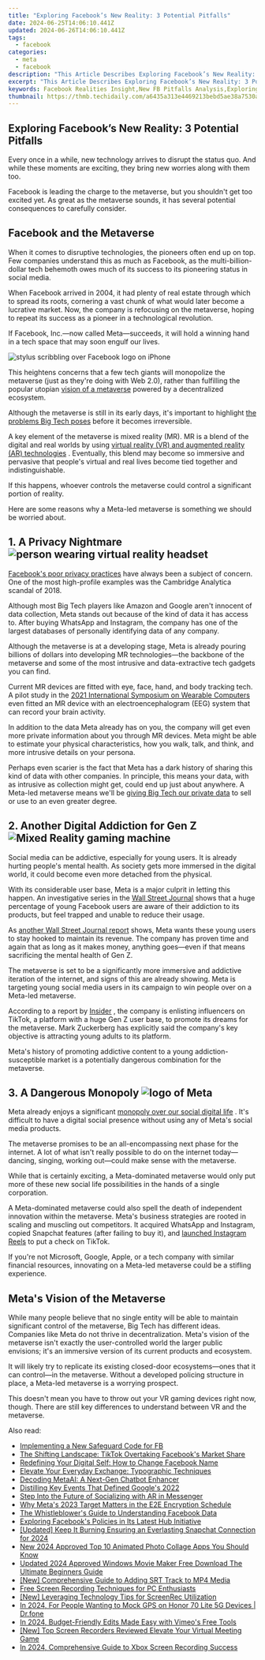 ```yaml
---
title: "Exploring Facebook’s New Reality: 3 Potential Pitfalls"
date: 2024-06-25T14:06:10.441Z
updated: 2024-06-26T14:06:10.441Z
tags:
  - facebook
categories:
  - meta
  - facebook
description: "This Article Describes Exploring Facebook’s New Reality: 3 Potential Pitfalls"
excerpt: "This Article Describes Exploring Facebook’s New Reality: 3 Potential Pitfalls"
keywords: Facebook Realities Insight,New FB Pitfalls Analysis,Exploring Social Media Risks,Facebook's Latest Drawbacks,Understanding Facebook Changes,Potential Social Network Issues,Navigating Facebook Updates
thumbnail: https://thmb.techidaily.com/a6435a313e4469213bebd5ae38a7530a7b0364be00feda91bc9b60c48edb8ed3.jpg
---
```


## Exploring Facebook’s New Reality: 3 Potential Pitfalls

 Every once in a while, new technology arrives to disrupt the status quo. And while these moments are exciting, they bring new worries along with them too.

 Facebook is leading the charge to the metaverse, but you shouldn't get too excited yet. As great as the metaverse sounds, it has several potential consequences to carefully consider.

## Facebook and the Metaverse

 When it comes to disruptive technologies, the pioneers often end up on top. Few companies understand this as much as Facebook, as the multi-billion-dollar tech behemoth owes much of its success to its pioneering status in social media.

 When Facebook arrived in 2004, it had plenty of real estate through which to spread its roots, cornering a vast chunk of what would later become a lucrative market. Now, the company is refocusing on the metaverse, hoping to repeat its success as a pioneer in a technological revolution.

 If Facebook, Inc.—now called Meta—succeeds, it will hold a winning hand in a tech space that may soon engulf our lives.

![stylus scribbling over Facebook logo on iPhone](https://static1.makeuseofimages.com/wordpress/wp-content/uploads/2021/11/pexels-thought-catalog-2228555.jpg)

 This heightens concerns that a few tech giants will monopolize the metaverse (just as they're doing with Web 2.0), rather than fulfilling the popular utopian [vision of a metaverse](https://www.makeuseof.com/what-is-the-metaverse/) powered by a decentralized ecosystem.

 Although the metaverse is still in its early days, it's important to highlight [the problems Big Tech poses](https://www.makeuseof.com/what-is-big-tech-and-why-is-the-government-trying-to-break-it-up-/) before it becomes irreversible.

 A key element of the metaverse is mixed reality (MR). MR is a blend of the digital and real worlds by using [virtual reality (VR) and augmented reality (AR) technologies](https://www.makeuseof.com/tag/augmented-vs-virtual-reality-whats-difference/) . Eventually, this blend may become so immersive and pervasive that people's virtual and real lives become tied together and indistinguishable.

 If this happens, whoever controls the metaverse could control a significant portion of reality.

 Here are some reasons why a Meta-led metaverse is something we should be worried about.

## 1\. A Privacy Nightmare ![person wearing virtual reality headset](https://static1.makeuseofimages.com/wordpress/wp-content/uploads/2021/11/pexels-eren-li-7241655.jpg)

[Facebook's poor privacy practices](http://www.makeuseof.com/tag/facebook-security-privacy-nightmare/) have always been a subject of concern. One of the most high-profile examples was the Cambridge Analytica scandal of 2018.

 Although most Big Tech players like Amazon and Google aren't innocent of data collection, Meta stands out because of the kind of data it has access to. After buying WhatsApp and Instagram, the company has one of the largest databases of personally identifying data of any company.

 Although the metaverse is at a developing stage, Meta is already pouring billions of dollars into developing MR technologies—the backbone of the metaverse and some of the most intrusive and data-extractive tech gadgets you can find.

 Current MR devices are fitted with eye, face, hand, and body tracking tech. A pilot study in the [2021 International Symposium on Wearable Computers](https://dl.acm.org/doi/10.1145/3460421.3480420) even fitted an MR device with an electroencephalogram (EEG) system that can record your brain activity.

 In addition to the data Meta already has on you, the company will get even more private information about you through MR devices. Meta might be able to estimate your physical characteristics, how you walk, talk, and think, and more intrusive details on your persona.

 Perhaps even scarier is the fact that Meta has a dark history of sharing this kind of data with other companies. In principle, this means your data, with as intrusive as collection might get, could end up just about anywhere. A Meta-led metaverse means we'll be [giving Big Tech our private data](https://www.makeuseof.com/what-is-surveillance-capitalism/) to sell or use to an even greater degree.

## 2\. Another Digital Addiction for Gen Z ![Mixed Reality gaming machine](https://static1.makeuseofimages.com/wordpress/wp-content/uploads/2021/11/pexels-tima-miroshnichenko-6498772.jpg)

 Social media can be addictive, especially for young users. It is already hurting people's mental health. As society gets more immersed in the digital world, it could become even more detached from the physical.

 With its considerable user base, Meta is a major culprit in letting this happen. An investigative series in the [Wall Street Journal](https://www.wsj.com/articles/the-facebook-files-11631713039) shows that a huge percentage of young Facebook users are aware of their addiction to its products, but feel trapped and unable to reduce their usage.

 As [another Wall Street Journal report](https://www.wsj.com/articles/facebook-knows-instagram-is-toxic-for-teen-girls-company-documents-show-11631620739) shows, Meta wants these young users to stay hooked to maintain its revenue. The company has proven time and again that as long as it makes money, anything goes—even if that means sacrificing the mental health of Gen Z.

 The metaverse is set to be a significantly more immersive and addictive iteration of the internet, and signs of this are already showing. Meta is targeting young social media users in its campaign to win people over on a Meta-led metaverse.

 According to a report by [Insider](https://www.insider.com/facebook-meta-rebrand-mark-zuckerberg-khaby-lame-tiktok-angryreactions-2021-11) , the company is enlisting influencers on TikTok, a platform with a huge Gen Z user base, to promote its dreams for the metaverse. Mark Zuckerberg has explicitly said the company's key objective is attracting young adults to its platform.

 Meta's history of promoting addictive content to a young addiction-susceptible market is a potentially dangerous combination for the metaverse.

## 3\. A Dangerous Monopoly ![logo of Meta](https://static1.makeuseofimages.com/wordpress/wp-content/uploads/2021/11/logo-of-meta.jpg)

 Meta already enjoys a significant [monopoly over our social digital life](https://www.makeuseof.com/facebook-metaverse-explained/) . It's difficult to have a digital social presence without using any of Meta's social media products.

 The metaverse promises to be an all-encompassing next phase for the internet. A lot of what isn't really possible to do on the internet today—dancing, singing, working out—could make sense with the metaverse.

 While that is certainly exciting, a Meta-dominated metaverse would only put more of these new social life possibilities in the hands of a single corporation.

 A Meta-dominated metaverse could also spell the death of independent innovation within the metaverse. Meta's business strategies are rooted in scaling and muscling out competitors. It acquired WhatsApp and Instagram, copied Snapchat features (after failing to buy it), and [launched Instagram Reels](https://www.makeuseof.com/tag/what-is-instagram-reels/) to put a check on TikTok.

 If you're not Microsoft, Google, Apple, or a tech company with similar financial resources, innovating on a Meta-led metaverse could be a stifling experience.

## Meta's Vision of the Metaverse

 While many people believe that no single entity will be able to maintain significant control of the metaverse, Big Tech has different ideas. Companies like Meta do not thrive in decentralization. Meta's vision of the metaverse isn't exactly the user-controlled world the larger public envisions; it's an immersive version of its current products and ecosystem.

 It will likely try to replicate its existing closed-door ecosystems—ones that it can control—in the metaverse. Without a developed policing structure in place, a Meta-led metaverse is a worrying prospect.

 This doesn't mean you have to throw out your VR gaming devices right now, though. There are still key differences to understand between VR and the metaverse.


<ins class="adsbygoogle"
     style="display:block"
     data-ad-format="autorelaxed"
     data-ad-client="ca-pub-7571918770474297"
     data-ad-slot="1223367746"></ins>



<ins class="adsbygoogle"
     style="display:block"
     data-ad-client="ca-pub-7571918770474297"
     data-ad-slot="8358498916"
     data-ad-format="auto"
     data-full-width-responsive="true"></ins>

<span class="atpl-alsoreadstyle">Also read:</span>
<div><ul>
<li><a href="https://facebook.techidaily.com/implementing-a-new-safeguard-code-for-fb/"><u>Implementing a New Safeguard Code for FB</u></a></li>
<li><a href="https://facebook.techidaily.com/the-shifting-landscape-tiktok-overtaking-facebooks-market-share/"><u>The Shifting Landscape: TikTok Overtaking Facebook's Market Share</u></a></li>
<li><a href="https://facebook.techidaily.com/redefining-your-digital-self-how-to-change-facebook-name/"><u>Redefining Your Digital Self: How to Change Facebook Name</u></a></li>
<li><a href="https://facebook.techidaily.com/elevate-your-everyday-exchange-typographic-techniques/"><u>Elevate Your Everyday Exchange: Typographic Techniques</u></a></li>
<li><a href="https://facebook.techidaily.com/decoding-metaai-a-next-gen-chatbot-enhancer/"><u>Decoding MetaAI: A Next-Gen Chatbot Enhancer</u></a></li>
<li><a href="https://facebook.techidaily.com/distilling-key-events-that-defined-googles-2022/"><u>Distilling Key Events That Defined Google's 2022</u></a></li>
<li><a href="https://facebook.techidaily.com/step-into-the-future-of-socializing-with-ar-in-messenger/"><u>Step Into the Future of Socializing with AR in Messenger</u></a></li>
<li><a href="https://facebook.techidaily.com/why-metas-2023-target-matters-in-the-e2e-encryption-schedule/"><u>Why Meta's 2023 Target Matters in the E2E Encryption Schedule</u></a></li>
<li><a href="https://facebook.techidaily.com/the-whistleblowers-guide-to-understanding-facebook-data/"><u>The Whistleblower's Guide to Understanding Facebook Data</u></a></li>
<li><a href="https://facebook.techidaily.com/exploring-facebooks-policies-in-its-latest-hub-initiative/"><u>Exploring Facebook's Policies in Its Latest Hub Initiative</u></a></li>
<li><a href="https://snapchat-videos.techidaily.com/updated-keep-it-burning-ensuring-an-everlasting-snapchat-connection-for-2024/"><u>[Updated] Keep It Burning  Ensuring an Everlasting Snapchat Connection for 2024</u></a></li>
<li><a href="https://animation-videos.techidaily.com/new-2024-approved-top-10-animated-photo-collage-apps-you-should-know/"><u>New 2024 Approved Top 10 Animated Photo Collage Apps You Should Know</u></a></li>
<li><a href="https://ai-driven-video-production.techidaily.com/updated-2024-approved-windows-movie-maker-free-download-the-ultimate-beginners-guide/"><u>Updated 2024 Approved Windows Movie Maker Free Download The Ultimate Beginners Guide</u></a></li>
<li><a href="https://fox-boxes.techidaily.com/new-comprehensive-guide-to-adding-srt-track-to-mp4-media/"><u>[New] Comprehensive Guide to Adding SRT Track to MP4 Media</u></a></li>
<li><a href="https://desktop-recording.techidaily.com/free-screen-recording-techniques-for-pc-enthusiasts/"><u>Free Screen Recording Techniques for PC Enthusiasts</u></a></li>
<li><a href="https://screen-video-capture.techidaily.com/new-leveraging-technology-tips-for-screenrec-utilization/"><u>[New] Leveraging Technology  Tips for ScreenRec Utilization</u></a></li>
<li><a href="https://android-location.techidaily.com/in-2024-for-people-wanting-to-mock-gps-on-honor-70-lite-5g-devices-drfone-by-drfone-virtual/"><u>In 2024, For People Wanting to Mock GPS on Honor 70 Lite 5G Devices | Dr.fone</u></a></li>
<li><a href="https://vimeo-videos.techidaily.com/in-2024-budget-friendly-edits-made-easy-with-vimeos-free-tools/"><u>In 2024, Budget-Friendly Edits Made Easy with Vimeo's Free Tools</u></a></li>
<li><a href="https://screen-recording.techidaily.com/new-top-screen-recorders-reviewed-elevate-your-virtual-meeting-game/"><u>[New] Top Screen Recorders Reviewed  Elevate Your Virtual Meeting Game</u></a></li>
<li><a href="https://visual-screen-recording.techidaily.com/in-2024-comprehensive-guide-to-xbox-screen-recording-success/"><u>In 2024, Comprehensive Guide to Xbox Screen Recording Success</u></a></li>
</ul></div>
